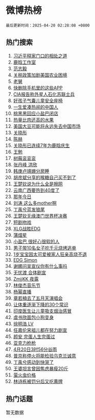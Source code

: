 # 微博热榜

`最后更新时间：2025-04-20 02:28:08 +0800`

## 热门搜索

1. [习近平释家门口的相处之道](https://m.weibo.cn/search?containerid=100103type%3D1%26t%3D10%26q%3D%23%E4%B9%A0%E8%BF%91%E5%B9%B3%E9%87%8A%E5%AE%B6%E9%97%A8%E5%8F%A3%E7%9A%84%E7%9B%B8%E5%A4%84%E4%B9%8B%E9%81%93%23&stream_entry_id=51&isnewpage=1&extparam=seat%3D1%26pos%3D0%26stream_entry_id%3D51%26c_type%3D51%26dgr%3D0%26q%3D%2523%25E4%25B9%25A0%25E8%25BF%2591%25E5%25B9%25B3%25E9%2587%258A%25E5%25AE%25B6%25E9%2597%25A8%25E5%258F%25A3%25E7%259A%2584%25E7%259B%25B8%25E5%25A4%2584%25E4%25B9%258B%25E9%2581%2593%2523%26cate%3D10103%26filter_type%3Drealtimehot%26display_time%3D1745087286%26pre_seqid%3D17450872868320248133168)
1. [鹿晗工作室](https://m.weibo.cn/search?containerid=100103type%3D1%26t%3D10%26q%3D%23%E9%B9%BF%E6%99%97%E5%B7%A5%E4%BD%9C%E5%AE%A4%23&stream_entry_id=31&isnewpage=1&extparam=seat%3D1%26band_rank%3D1%26pos%3D0%26flag%3D16%26c_type%3D31%26q%3D%2523%25E9%25B9%25BF%25E6%2599%2597%25E5%25B7%25A5%25E4%25BD%259C%25E5%25AE%25A4%2523%26cate%3D5001%26stream_entry_id%3D31%26realpos%3D1%26dgr%3D0%26filter_type%3Drealtimehot%26lcate%3D5001%26display_time%3D1745087286%26pre_seqid%3D17450872868320248133168)
1. [范志毅](https://m.weibo.cn/search?containerid=100103type%3D1%26t%3D10%26q%3D%E8%8C%83%E5%BF%97%E6%AF%85&stream_entry_id=31&isnewpage=1&extparam=seat%3D1%26band_rank%3D2%26pos%3D1%26flag%3D1%26c_type%3D31%26q%3D%25E8%258C%2583%25E5%25BF%2597%25E6%25AF%2585%26cate%3D5001%26stream_entry_id%3D31%26realpos%3D2%26dgr%3D0%26filter_type%3Drealtimehot%26lcate%3D5001%26display_time%3D1745087286%26pre_seqid%3D17450872868320248133168)
1. [关税政策加剧美国农业困境](https://m.weibo.cn/search?containerid=100103type%3D1%26t%3D10%26q%3D%23%E5%85%B3%E7%A8%8E%E6%94%BF%E7%AD%96%E5%8A%A0%E5%89%A7%E7%BE%8E%E5%9B%BD%E5%86%9C%E4%B8%9A%E5%9B%B0%E5%A2%83%23&stream_entry_id=31&isnewpage=1&extparam=seat%3D1%26band_rank%3D3%26pos%3D2%26flag%3D0%26c_type%3D31%26q%3D%2523%25E5%2585%25B3%25E7%25A8%258E%25E6%2594%25BF%25E7%25AD%2596%25E5%258A%25A0%25E5%2589%25A7%25E7%25BE%258E%25E5%259B%25BD%25E5%2586%259C%25E4%25B8%259A%25E5%259B%25B0%25E5%25A2%2583%2523%26cate%3D5001%26stream_entry_id%3D31%26realpos%3D3%26dgr%3D0%26filter_type%3Drealtimehot%26lcate%3D5001%26display_time%3D1745087286%26pre_seqid%3D17450872868320248133168)
1. [老舅](https://m.weibo.cn/search?containerid=100103type%3D1%26t%3D10%26q%3D%E8%80%81%E8%88%85&stream_entry_id=31&isnewpage=1&extparam=seat%3D1%26band_rank%3D4%26pos%3D3%26flag%3D1%26c_type%3D31%26q%3D%25E8%2580%2581%25E8%2588%2585%26cate%3D5001%26stream_entry_id%3D31%26realpos%3D4%26dgr%3D0%26filter_type%3Drealtimehot%26lcate%3D5001%26display_time%3D1745087286%26pre_seqid%3D17450872868320248133168)
1. [快删除手机里的这些APP](https://m.weibo.cn/search?containerid=100103type%3D1%26t%3D10%26q%3D%23%E5%BF%AB%E5%88%A0%E9%99%A4%E6%89%8B%E6%9C%BA%E9%87%8C%E7%9A%84%E8%BF%99%E4%BA%9BAPP%23&stream_entry_id=31&isnewpage=1&extparam=seat%3D1%26band_rank%3D5%26pos%3D4%26flag%3D0%26c_type%3D31%26q%3D%2523%25E5%25BF%25AB%25E5%2588%25A0%25E9%2599%25A4%25E6%2589%258B%25E6%259C%25BA%25E9%2587%258C%25E7%259A%2584%25E8%25BF%2599%25E4%25BA%259BAPP%2523%26cate%3D5001%26stream_entry_id%3D31%26realpos%3D5%26dgr%3D0%26filter_type%3Drealtimehot%26lcate%3D5001%26display_time%3D1745087286%26pre_seqid%3D17450872868320248133168)
1. [CIA报告称外星人石化苏联士兵](https://m.weibo.cn/search?containerid=100103type%3D1%26t%3D10%26q%3D%23CIA%E6%8A%A5%E5%91%8A%E7%A7%B0%E5%A4%96%E6%98%9F%E4%BA%BA%E7%9F%B3%E5%8C%96%E8%8B%8F%E8%81%94%E5%A3%AB%E5%85%B5%23&stream_entry_id=31&isnewpage=1&extparam=seat%3D1%26band_rank%3D6%26pos%3D5%26flag%3D0%26c_type%3D31%26q%3D%2523CIA%25E6%258A%25A5%25E5%2591%258A%25E7%25A7%25B0%25E5%25A4%2596%25E6%2598%259F%25E4%25BA%25BA%25E7%259F%25B3%25E5%258C%2596%25E8%258B%258F%25E8%2581%2594%25E5%25A3%25AB%25E5%2585%25B5%2523%26cate%3D5001%26stream_entry_id%3D31%26realpos%3D6%26dgr%3D0%26filter_type%3Drealtimehot%26lcate%3D5001%26display_time%3D1745087286%26pre_seqid%3D17450872868320248133168)
1. [好孩子气囊儿童安全座椅](https://m.weibo.cn/search?containerid=100103type%3D1%26t%3D10%26q%3D%23%E5%A5%BD%E5%AD%A9%E5%AD%90%E6%B0%94%E5%9B%8A%E5%84%BF%E7%AB%A5%E5%AE%89%E5%85%A8%E5%BA%A7%E6%A4%85%23&stream_entry_id=31&isnewpage=1&extparam=seat%3D1%26band_rank%3D7%26pos%3D6%26c_type%3D31%26q%3D%2523%25E5%25A5%25BD%25E5%25AD%25A9%25E5%25AD%2590%25E6%25B0%2594%25E5%259B%258A%25E5%2584%25BF%25E7%25AB%25A5%25E5%25AE%2589%25E5%2585%25A8%25E5%25BA%25A7%25E6%25A4%2585%2523%26cate%3D5001%26adid%3D282889%26topic_ad%3D1%26stream_entry_id%3D31%26dgr%3D0%26filter_type%3Drealtimehot%26lcate%3D5001%26is_ad_pos%3D1%26display_time%3D1745087286%26pre_seqid%3D17450872868320248133168)
1. [一生爱凑热闹的中国人](https://m.weibo.cn/search?containerid=100103type%3D1%26t%3D10%26q%3D%E4%B8%80%E7%94%9F%E7%88%B1%E5%87%91%E7%83%AD%E9%97%B9%E7%9A%84%E4%B8%AD%E5%9B%BD%E4%BA%BA&stream_entry_id=31&isnewpage=1&extparam=seat%3D1%26band_rank%3D7%26pos%3D7%26flag%3D1%26c_type%3D31%26q%3D%25E4%25B8%2580%25E7%2594%259F%25E7%2588%25B1%25E5%2587%2591%25E7%2583%25AD%25E9%2597%25B9%25E7%259A%2584%25E4%25B8%25AD%25E5%259B%25BD%25E4%25BA%25BA%26cate%3D5001%26stream_entry_id%3D31%26realpos%3D7%26dgr%3D0%26filter_type%3Drealtimehot%26lcate%3D5001%26display_time%3D1745087286%26pre_seqid%3D17450872868320248133168)
1. [桃黑黑回应小盐巴闭店](https://m.weibo.cn/search?containerid=100103type%3D1%26t%3D10%26q%3D%E6%A1%83%E9%BB%91%E9%BB%91%E5%9B%9E%E5%BA%94%E5%B0%8F%E7%9B%90%E5%B7%B4%E9%97%AD%E5%BA%97&stream_entry_id=31&isnewpage=1&extparam=seat%3D1%26band_rank%3D8%26pos%3D8%26flag%3D16%26c_type%3D31%26q%3D%25E6%25A1%2583%25E9%25BB%2591%25E9%25BB%2591%25E5%259B%259E%25E5%25BA%2594%25E5%25B0%258F%25E7%259B%2590%25E5%25B7%25B4%25E9%2597%25AD%25E5%25BA%2597%26cate%3D5001%26stream_entry_id%3D31%26realpos%3D8%26dgr%3D0%26filter_type%3Drealtimehot%26lcate%3D5001%26display_time%3D1745087286%26pre_seqid%3D17450872868320248133168)
1. [热量比肉还高的水果](https://m.weibo.cn/search?containerid=100103type%3D1%26t%3D10%26q%3D%23%E7%83%AD%E9%87%8F%E6%AF%94%E8%82%89%E8%BF%98%E9%AB%98%E7%9A%84%E6%B0%B4%E6%9E%9C%23&stream_entry_id=31&isnewpage=1&extparam=seat%3D1%26band_rank%3D9%26pos%3D9%26flag%3D0%26c_type%3D31%26q%3D%2523%25E7%2583%25AD%25E9%2587%258F%25E6%25AF%2594%25E8%2582%2589%25E8%25BF%2598%25E9%25AB%2598%25E7%259A%2584%25E6%25B0%25B4%25E6%259E%259C%2523%26cate%3D5001%26stream_entry_id%3D31%26realpos%3D9%26dgr%3D0%26filter_type%3Drealtimehot%26lcate%3D5001%26display_time%3D1745087286%26pre_seqid%3D17450872868320248133168)
1. [美国大豆可能将永远失去中国市场](https://m.weibo.cn/search?containerid=100103type%3D1%26t%3D10%26q%3D%23%E7%BE%8E%E5%9B%BD%E5%A4%A7%E8%B1%86%E5%8F%AF%E8%83%BD%E5%B0%86%E6%B0%B8%E8%BF%9C%E5%A4%B1%E5%8E%BB%E4%B8%AD%E5%9B%BD%E5%B8%82%E5%9C%BA%23&stream_entry_id=31&isnewpage=1&extparam=seat%3D1%26band_rank%3D10%26pos%3D10%26flag%3D0%26c_type%3D31%26q%3D%2523%25E7%25BE%258E%25E5%259B%25BD%25E5%25A4%25A7%25E8%25B1%2586%25E5%258F%25AF%25E8%2583%25BD%25E5%25B0%2586%25E6%25B0%25B8%25E8%25BF%259C%25E5%25A4%25B1%25E5%258E%25BB%25E4%25B8%25AD%25E5%259B%25BD%25E5%25B8%2582%25E5%259C%25BA%2523%26cate%3D5001%26stream_entry_id%3D31%26realpos%3D10%26dgr%3D0%26filter_type%3Drealtimehot%26lcate%3D5001%26display_time%3D1745087286%26pre_seqid%3D17450872868320248133168)
1. [关晓彤](https://m.weibo.cn/search?containerid=100103type%3D1%26t%3D10%26q%3D%E5%85%B3%E6%99%93%E5%BD%A4&stream_entry_id=31&isnewpage=1&extparam=seat%3D1%26band_rank%3D11%26pos%3D11%26flag%3D4%26c_type%3D31%26q%3D%25E5%2585%25B3%25E6%2599%2593%25E5%25BD%25A4%26cate%3D5001%26stream_entry_id%3D31%26realpos%3D11%26dgr%3D0%26filter_type%3Drealtimehot%26lcate%3D5001%26display_time%3D1745087286%26pre_seqid%3D17450872868320248133168)
1. [陈赫](https://m.weibo.cn/search?containerid=100103type%3D1%26t%3D10%26q%3D%E9%99%88%E8%B5%AB&stream_entry_id=31&isnewpage=1&extparam=seat%3D1%26band_rank%3D12%26pos%3D12%26flag%3D2%26c_type%3D31%26q%3D%25E9%2599%2588%25E8%25B5%25AB%26cate%3D5001%26stream_entry_id%3D31%26realpos%3D12%26dgr%3D0%26filter_type%3Drealtimehot%26lcate%3D5001%26display_time%3D1745087286%26pre_seqid%3D17450872868320248133168)
1. [关晓彤已连续7年为鹿晗庆生](https://m.weibo.cn/search?containerid=100103type%3D1%26t%3D10%26q%3D%23%E5%85%B3%E6%99%93%E5%BD%A4%E5%B7%B2%E8%BF%9E%E7%BB%AD7%E5%B9%B4%E4%B8%BA%E9%B9%BF%E6%99%97%E5%BA%86%E7%94%9F%23&stream_entry_id=31&isnewpage=1&extparam=seat%3D1%26band_rank%3D13%26pos%3D13%26flag%3D2%26c_type%3D31%26q%3D%2523%25E5%2585%25B3%25E6%2599%2593%25E5%25BD%25A4%25E5%25B7%25B2%25E8%25BF%259E%25E7%25BB%25AD7%25E5%25B9%25B4%25E4%25B8%25BA%25E9%25B9%25BF%25E6%2599%2597%25E5%25BA%2586%25E7%2594%259F%2523%26cate%3D5001%26stream_entry_id%3D31%26realpos%3D13%26dgr%3D0%26filter_type%3Drealtimehot%26lcate%3D5001%26display_time%3D1745087286%26pre_seqid%3D17450872868320248133168)
1. [王勉](https://m.weibo.cn/search?containerid=100103type%3D1%26t%3D10%26q%3D%E7%8E%8B%E5%8B%89&stream_entry_id=31&isnewpage=1&extparam=seat%3D1%26band_rank%3D14%26pos%3D14%26flag%3D2%26c_type%3D31%26q%3D%25E7%258E%258B%25E5%258B%2589%26cate%3D5001%26stream_entry_id%3D31%26realpos%3D14%26dgr%3D0%26filter_type%3Drealtimehot%26lcate%3D5001%26display_time%3D1745087286%26pre_seqid%3D17450872868320248133168)
1. [树莓衮衮衮](https://m.weibo.cn/search?containerid=100103type%3D1%26t%3D10%26q%3D%E6%A0%91%E8%8E%93%E8%A1%AE%E8%A1%AE%E8%A1%AE&stream_entry_id=31&isnewpage=1&extparam=seat%3D1%26band_rank%3D15%26pos%3D15%26flag%3D0%26c_type%3D31%26q%3D%25E6%25A0%2591%25E8%258E%2593%25E8%25A1%25AE%25E8%25A1%25AE%25E8%25A1%25AE%26cate%3D5001%26stream_entry_id%3D31%26realpos%3D15%26dgr%3D0%26filter_type%3Drealtimehot%26lcate%3D5001%26display_time%3D1745087286%26pre_seqid%3D17450872868320248133168)
1. [张丹峰 洪欣](https://m.weibo.cn/search?containerid=100103type%3D1%26t%3D10%26q%3D%E5%BC%A0%E4%B8%B9%E5%B3%B0+%E6%B4%AA%E6%AC%A3&stream_entry_id=31&isnewpage=1&extparam=seat%3D1%26band_rank%3D16%26pos%3D16%26flag%3D0%26c_type%3D31%26q%3D%25E5%25BC%25A0%25E4%25B8%25B9%25E5%25B3%25B0%2520%25E6%25B4%25AA%25E6%25AC%25A3%26cate%3D5001%26stream_entry_id%3D31%26realpos%3D16%26dgr%3D0%26filter_type%3Drealtimehot%26lcate%3D5001%26display_time%3D1745087286%26pre_seqid%3D17450872868320248133168)
1. [韩庚卢靖姗分房睡](https://m.weibo.cn/search?containerid=100103type%3D1%26t%3D10%26q%3D%23%E9%9F%A9%E5%BA%9A%E5%8D%A2%E9%9D%96%E5%A7%97%E5%88%86%E6%88%BF%E7%9D%A1%23&stream_entry_id=31&isnewpage=1&extparam=seat%3D1%26band_rank%3D17%26pos%3D17%26flag%3D0%26c_type%3D31%26q%3D%2523%25E9%259F%25A9%25E5%25BA%259A%25E5%258D%25A2%25E9%259D%2596%25E5%25A7%2597%25E5%2588%2586%25E6%2588%25BF%25E7%259D%25A1%2523%26cate%3D5001%26stream_entry_id%3D31%26realpos%3D17%26dgr%3D0%26filter_type%3Drealtimehot%26lcate%3D5001%26display_time%3D1745087286%26pre_seqid%3D17450872868320248133168)
1. [胡彦斌分享的喉糖自己买不到了](https://m.weibo.cn/search?containerid=100103type%3D1%26t%3D10%26q%3D%E8%83%A1%E5%BD%A6%E6%96%8C%E5%88%86%E4%BA%AB%E7%9A%84%E5%96%89%E7%B3%96%E8%87%AA%E5%B7%B1%E4%B9%B0%E4%B8%8D%E5%88%B0%E4%BA%86&stream_entry_id=31&isnewpage=1&extparam=seat%3D1%26band_rank%3D18%26pos%3D18%26flag%3D0%26c_type%3D31%26q%3D%25E8%2583%25A1%25E5%25BD%25A6%25E6%2596%258C%25E5%2588%2586%25E4%25BA%25AB%25E7%259A%2584%25E5%2596%2589%25E7%25B3%2596%25E8%2587%25AA%25E5%25B7%25B1%25E4%25B9%25B0%25E4%25B8%258D%25E5%2588%25B0%25E4%25BA%2586%26cate%3D5001%26stream_entry_id%3D31%26realpos%3D18%26dgr%3D0%26filter_type%3Drealtimehot%26lcate%3D5001%26display_time%3D1745087286%26pre_seqid%3D17450872868320248133168)
1. [王楚钦说为什么全是擦网](https://m.weibo.cn/search?containerid=100103type%3D1%26t%3D10%26q%3D%23%E7%8E%8B%E6%A5%9A%E9%92%A6%E8%AF%B4%E4%B8%BA%E4%BB%80%E4%B9%88%E5%85%A8%E6%98%AF%E6%93%A6%E7%BD%91%23&stream_entry_id=31&isnewpage=1&extparam=seat%3D1%26band_rank%3D19%26pos%3D19%26flag%3D0%26c_type%3D31%26q%3D%2523%25E7%258E%258B%25E6%25A5%259A%25E9%2592%25A6%25E8%25AF%25B4%25E4%25B8%25BA%25E4%25BB%2580%25E4%25B9%2588%25E5%2585%25A8%25E6%2598%25AF%25E6%2593%25A6%25E7%25BD%2591%2523%26cate%3D5001%26stream_entry_id%3D31%26realpos%3D19%26dgr%3D0%26filter_type%3Drealtimehot%26lcate%3D5001%26display_time%3D1745087286%26pre_seqid%3D17450872868320248133168)
1. [云南广西要热到40度了](https://m.weibo.cn/search?containerid=100103type%3D1%26t%3D10%26q%3D%23%E4%BA%91%E5%8D%97%E5%B9%BF%E8%A5%BF%E8%A6%81%E7%83%AD%E5%88%B040%E5%BA%A6%E4%BA%86%23&stream_entry_id=31&isnewpage=1&extparam=seat%3D1%26band_rank%3D20%26pos%3D20%26flag%3D1%26c_type%3D31%26q%3D%2523%25E4%25BA%2591%25E5%258D%2597%25E5%25B9%25BF%25E8%25A5%25BF%25E8%25A6%2581%25E7%2583%25AD%25E5%2588%25B040%25E5%25BA%25A6%25E4%25BA%2586%2523%26cate%3D5001%26stream_entry_id%3D31%26realpos%3D20%26dgr%3D0%26filter_type%3Drealtimehot%26lcate%3D5001%26display_time%3D1745087286%26pre_seqid%3D17450872868320248133168)
1. [那年今日](https://m.weibo.cn/search?containerid=100103type%3D1%26t%3D10%26q%3D%E9%82%A3%E5%B9%B4%E4%BB%8A%E6%97%A5&stream_entry_id=31&isnewpage=1&extparam=seat%3D1%26band_rank%3D21%26pos%3D21%26flag%3D0%26c_type%3D31%26q%3D%25E9%2582%25A3%25E5%25B9%25B4%25E4%25BB%258A%25E6%2597%25A5%26cate%3D5001%26stream_entry_id%3D31%26realpos%3D21%26dgr%3D0%26filter_type%3Drealtimehot%26lcate%3D5001%26display_time%3D1745087286%26pre_seqid%3D17450872868320248133168)
1. [刘涛 这么多mother啊](https://m.weibo.cn/search?containerid=100103type%3D1%26t%3D10%26q%3D%E5%88%98%E6%B6%9B+%E8%BF%99%E4%B9%88%E5%A4%9Amother%E5%95%8A&stream_entry_id=31&isnewpage=1&extparam=seat%3D1%26band_rank%3D22%26pos%3D22%26flag%3D0%26c_type%3D31%26q%3D%25E5%2588%2598%25E6%25B6%259B%2520%25E8%25BF%2599%25E4%25B9%2588%25E5%25A4%259Amother%25E5%2595%258A%26cate%3D5001%26stream_entry_id%3D31%26realpos%3D22%26dgr%3D0%26filter_type%3Drealtimehot%26lcate%3D5001%26display_time%3D1745087286%26pre_seqid%3D17450872868320248133168)
1. [丁禹兮蓝发狼尾](https://m.weibo.cn/search?containerid=100103type%3D1%26t%3D10%26q%3D%23%E4%B8%81%E7%A6%B9%E5%85%AE%E8%93%9D%E5%8F%91%E7%8B%BC%E5%B0%BE%23&stream_entry_id=31&isnewpage=1&extparam=seat%3D1%26band_rank%3D23%26pos%3D23%26flag%3D0%26c_type%3D31%26q%3D%2523%25E4%25B8%2581%25E7%25A6%25B9%25E5%2585%25AE%25E8%2593%259D%25E5%258F%2591%25E7%258B%25BC%25E5%25B0%25BE%2523%26cate%3D5001%26stream_entry_id%3D31%26realpos%3D23%26dgr%3D0%26filter_type%3Drealtimehot%26lcate%3D5001%26display_time%3D1745087286%26pre_seqid%3D17450872868320248133168)
1. [王楚钦无缘澳门世界杯决赛](https://m.weibo.cn/search?containerid=100103type%3D1%26t%3D10%26q%3D%23%E7%8E%8B%E6%A5%9A%E9%92%A6%E6%97%A0%E7%BC%98%E6%BE%B3%E9%97%A8%E4%B8%96%E7%95%8C%E6%9D%AF%E5%86%B3%E8%B5%9B%23&stream_entry_id=31&isnewpage=1&extparam=seat%3D1%26band_rank%3D24%26pos%3D24%26flag%3D0%26c_type%3D31%26q%3D%2523%25E7%258E%258B%25E6%25A5%259A%25E9%2592%25A6%25E6%2597%25A0%25E7%25BC%2598%25E6%25BE%25B3%25E9%2597%25A8%25E4%25B8%2596%25E7%2595%258C%25E6%259D%25AF%25E5%2586%25B3%25E8%25B5%259B%2523%26cate%3D5001%26stream_entry_id%3D31%26realpos%3D24%26dgr%3D0%26filter_type%3Drealtimehot%26lcate%3D5001%26display_time%3D1745087286%26pre_seqid%3D17450872868320248133168)
1. [短剧吻戏](https://m.weibo.cn/search?containerid=100103type%3D1%26t%3D10%26q%3D%E7%9F%AD%E5%89%A7%E5%90%BB%E6%88%8F&stream_entry_id=31&isnewpage=1&extparam=seat%3D1%26band_rank%3D25%26pos%3D25%26flag%3D0%26c_type%3D31%26q%3D%25E7%259F%25AD%25E5%2589%25A7%25E5%2590%25BB%25E6%2588%258F%26cate%3D5001%26stream_entry_id%3D31%26realpos%3D25%26dgr%3D0%26filter_type%3Drealtimehot%26lcate%3D5001%26display_time%3D1745087286%26pre_seqid%3D17450872868320248133168)
1. [XLG战胜EDG](https://m.weibo.cn/search?containerid=100103type%3D1%26t%3D10%26q%3D%23XLG%E6%88%98%E8%83%9CEDG%23&stream_entry_id=31&isnewpage=1&extparam=seat%3D1%26band_rank%3D26%26pos%3D26%26flag%3D0%26c_type%3D31%26q%3D%2523XLG%25E6%2588%2598%25E8%2583%259CEDG%2523%26cate%3D5001%26stream_entry_id%3D31%26realpos%3D26%26dgr%3D0%26filter_type%3Drealtimehot%26lcate%3D5001%26display_time%3D1745087286%26pre_seqid%3D17450872868320248133168)
1. [蒲熠星](https://m.weibo.cn/search?containerid=100103type%3D1%26t%3D10%26q%3D%E8%92%B2%E7%86%A0%E6%98%9F&stream_entry_id=31&isnewpage=1&extparam=seat%3D1%26band_rank%3D27%26pos%3D27%26flag%3D0%26c_type%3D31%26q%3D%25E8%2592%25B2%25E7%2586%25A0%25E6%2598%259F%26cate%3D5001%26stream_entry_id%3D31%26realpos%3D27%26dgr%3D0%26filter_type%3Drealtimehot%26lcate%3D5001%26display_time%3D1745087286%26pre_seqid%3D17450872868320248133168)
1. [小盐巴 很好心很软的人](https://m.weibo.cn/search?containerid=100103type%3D1%26t%3D10%26q%3D%E5%B0%8F%E7%9B%90%E5%B7%B4+%E5%BE%88%E5%A5%BD%E5%BF%83%E5%BE%88%E8%BD%AF%E7%9A%84%E4%BA%BA&stream_entry_id=31&isnewpage=1&extparam=seat%3D1%26band_rank%3D28%26pos%3D28%26flag%3D0%26c_type%3D31%26q%3D%25E5%25B0%258F%25E7%259B%2590%25E5%25B7%25B4%2520%25E5%25BE%2588%25E5%25A5%25BD%25E5%25BF%2583%25E5%25BE%2588%25E8%25BD%25AF%25E7%259A%2584%25E4%25BA%25BA%26cate%3D5001%26stream_entry_id%3D31%26realpos%3D28%26dgr%3D0%26filter_type%3Drealtimehot%26lcate%3D5001%26display_time%3D1745087286%26pre_seqid%3D17450872868320248133168)
1. [男子带10名女子吃千元烧烤逃单](https://m.weibo.cn/search?containerid=100103type%3D1%26t%3D10%26q%3D%23%E7%94%B7%E5%AD%90%E5%B8%A610%E5%90%8D%E5%A5%B3%E5%AD%90%E5%90%83%E5%8D%83%E5%85%83%E7%83%A7%E7%83%A4%E9%80%83%E5%8D%95%23&stream_entry_id=31&isnewpage=1&extparam=seat%3D1%26band_rank%3D29%26pos%3D29%26flag%3D0%26c_type%3D31%26q%3D%2523%25E7%2594%25B7%25E5%25AD%2590%25E5%25B8%25A610%25E5%2590%258D%25E5%25A5%25B3%25E5%25AD%2590%25E5%2590%2583%25E5%258D%2583%25E5%2585%2583%25E7%2583%25A7%25E7%2583%25A4%25E9%2580%2583%25E5%258D%2595%2523%26cate%3D5001%26stream_entry_id%3D31%26realpos%3D29%26dgr%3D0%26filter_type%3Drealtimehot%26lcate%3D5001%26display_time%3D1745087286%26pre_seqid%3D17450872868320248133168)
1. [1岁宝宝因太可爱被家人狂亲高烧不退](https://m.weibo.cn/search?containerid=100103type%3D1%26t%3D10%26q%3D%231%E5%B2%81%E5%AE%9D%E5%AE%9D%E5%9B%A0%E5%A4%AA%E5%8F%AF%E7%88%B1%E8%A2%AB%E5%AE%B6%E4%BA%BA%E7%8B%82%E4%BA%B2%E9%AB%98%E7%83%A7%E4%B8%8D%E9%80%80%23&stream_entry_id=31&isnewpage=1&extparam=seat%3D1%26band_rank%3D30%26pos%3D30%26flag%3D0%26c_type%3D31%26q%3D%25231%25E5%25B2%2581%25E5%25AE%259D%25E5%25AE%259D%25E5%259B%25A0%25E5%25A4%25AA%25E5%258F%25AF%25E7%2588%25B1%25E8%25A2%25AB%25E5%25AE%25B6%25E4%25BA%25BA%25E7%258B%2582%25E4%25BA%25B2%25E9%25AB%2598%25E7%2583%25A7%25E4%25B8%258D%25E9%2580%2580%2523%26cate%3D5001%26stream_entry_id%3D31%26realpos%3D30%26dgr%3D0%26filter_type%3Drealtimehot%26lcate%3D5001%26display_time%3D1745087286%26pre_seqid%3D17450872868320248133168)
1. [EDG Simon](https://m.weibo.cn/search?containerid=100103type%3D1%26t%3D10%26q%3DEDG+Simon&stream_entry_id=31&isnewpage=1&extparam=seat%3D1%26band_rank%3D31%26pos%3D31%26flag%3D0%26c_type%3D31%26q%3DEDG%2520Simon%26cate%3D5001%26stream_entry_id%3D31%26realpos%3D31%26dgr%3D0%26filter_type%3Drealtimehot%26lcate%3D5001%26display_time%3D1745087286%26pre_seqid%3D17450872868320248133168)
1. [谢娜问吴宣仪你有什么事吗](https://m.weibo.cn/search?containerid=100103type%3D1%26t%3D10%26q%3D%23%E8%B0%A2%E5%A8%9C%E9%97%AE%E5%90%B4%E5%AE%A3%E4%BB%AA%E4%BD%A0%E6%9C%89%E4%BB%80%E4%B9%88%E4%BA%8B%E5%90%97%23&stream_entry_id=31&isnewpage=1&extparam=seat%3D1%26band_rank%3D32%26pos%3D32%26flag%3D0%26c_type%3D31%26q%3D%2523%25E8%25B0%25A2%25E5%25A8%259C%25E9%2597%25AE%25E5%2590%25B4%25E5%25AE%25A3%25E4%25BB%25AA%25E4%25BD%25A0%25E6%259C%2589%25E4%25BB%2580%25E4%25B9%2588%25E4%25BA%258B%25E5%2590%2597%2523%26cate%3D5001%26stream_entry_id%3D31%26realpos%3D32%26dgr%3D0%26filter_type%3Drealtimehot%26lcate%3D5001%26display_time%3D1745087286%26pre_seqid%3D17450872868320248133168)
1. [无忧渡 合体剧宣](https://m.weibo.cn/search?containerid=100103type%3D1%26t%3D10%26q%3D%E6%97%A0%E5%BF%A7%E6%B8%A1+%E5%90%88%E4%BD%93%E5%89%A7%E5%AE%A3&stream_entry_id=31&isnewpage=1&extparam=seat%3D1%26band_rank%3D33%26pos%3D33%26flag%3D0%26c_type%3D31%26q%3D%25E6%2597%25A0%25E5%25BF%25A7%25E6%25B8%25A1%2520%25E5%2590%2588%25E4%25BD%2593%25E5%2589%25A7%25E5%25AE%25A3%26cate%3D5001%26stream_entry_id%3D31%26realpos%3D33%26dgr%3D0%26filter_type%3Drealtimehot%26lcate%3D5001%26display_time%3D1745087286%26pre_seqid%3D17450872868320248133168)
1. [ZmjjKK 夜露](https://m.weibo.cn/search?containerid=100103type%3D1%26t%3D10%26q%3DZmjjKK+%E5%A4%9C%E9%9C%B2&stream_entry_id=31&isnewpage=1&extparam=seat%3D1%26band_rank%3D34%26pos%3D34%26flag%3D0%26c_type%3D31%26q%3DZmjjKK%2520%25E5%25A4%259C%25E9%259C%25B2%26cate%3D5001%26stream_entry_id%3D31%26realpos%3D34%26dgr%3D0%26filter_type%3Drealtimehot%26lcate%3D5001%26display_time%3D1745087286%26pre_seqid%3D17450872868320248133168)
1. [林俊杰音乐节](https://m.weibo.cn/search?containerid=100103type%3D1%26t%3D10%26q%3D%E6%9E%97%E4%BF%8A%E6%9D%B0%E9%9F%B3%E4%B9%90%E8%8A%82&stream_entry_id=31&isnewpage=1&extparam=seat%3D1%26band_rank%3D35%26pos%3D35%26flag%3D0%26c_type%3D31%26q%3D%25E6%259E%2597%25E4%25BF%258A%25E6%259D%25B0%25E9%259F%25B3%25E4%25B9%2590%25E8%258A%2582%26cate%3D5001%26stream_entry_id%3D31%26realpos%3D35%26dgr%3D0%26filter_type%3Drealtimehot%26lcate%3D5001%26display_time%3D1745087286%26pre_seqid%3D17450872868320248133168)
1. [杨幂直播](https://m.weibo.cn/search?containerid=100103type%3D1%26t%3D10%26q%3D%E6%9D%A8%E5%B9%82%E7%9B%B4%E6%92%AD&stream_entry_id=31&isnewpage=1&extparam=seat%3D1%26band_rank%3D36%26pos%3D36%26flag%3D0%26c_type%3D31%26q%3D%25E6%259D%25A8%25E5%25B9%2582%25E7%259B%25B4%25E6%2592%25AD%26cate%3D5001%26stream_entry_id%3D31%26realpos%3D36%26dgr%3D0%26filter_type%3Drealtimehot%26lcate%3D5001%26display_time%3D1745087286%26pre_seqid%3D17450872868320248133168)
1. [章若楠去了五月天演唱会](https://m.weibo.cn/search?containerid=100103type%3D1%26t%3D10%26q%3D%23%E7%AB%A0%E8%8B%A5%E6%A5%A0%E5%8E%BB%E4%BA%86%E4%BA%94%E6%9C%88%E5%A4%A9%E6%BC%94%E5%94%B1%E4%BC%9A%23&stream_entry_id=31&isnewpage=1&extparam=seat%3D1%26band_rank%3D37%26pos%3D37%26flag%3D0%26c_type%3D31%26q%3D%2523%25E7%25AB%25A0%25E8%258B%25A5%25E6%25A5%25A0%25E5%258E%25BB%25E4%25BA%2586%25E4%25BA%2594%25E6%259C%2588%25E5%25A4%25A9%25E6%25BC%2594%25E5%2594%25B1%25E4%25BC%259A%2523%26cate%3D5001%26stream_entry_id%3D31%26realpos%3D37%26dgr%3D0%26filter_type%3Drealtimehot%26lcate%3D5001%26display_time%3D1745087286%26pre_seqid%3D17450872868320248133168)
1. [让体重逐渐下降的30个常识](https://m.weibo.cn/search?containerid=100103type%3D1%26t%3D10%26q%3D%E8%AE%A9%E4%BD%93%E9%87%8D%E9%80%90%E6%B8%90%E4%B8%8B%E9%99%8D%E7%9A%8430%E4%B8%AA%E5%B8%B8%E8%AF%86&stream_entry_id=31&isnewpage=1&extparam=seat%3D1%26band_rank%3D38%26pos%3D38%26flag%3D0%26c_type%3D31%26q%3D%25E8%25AE%25A9%25E4%25BD%2593%25E9%2587%258D%25E9%2580%2590%25E6%25B8%2590%25E4%25B8%258B%25E9%2599%258D%25E7%259A%258430%25E4%25B8%25AA%25E5%25B8%25B8%25E8%25AF%2586%26cate%3D5001%26stream_entry_id%3D31%26realpos%3D38%26dgr%3D0%26filter_type%3Drealtimehot%26lcate%3D5001%26display_time%3D1745087286%26pre_seqid%3D17450872868320248133168)
1. [印度医生让儿童吸支烟治感冒](https://m.weibo.cn/search?containerid=100103type%3D1%26t%3D10%26q%3D%23%E5%8D%B0%E5%BA%A6%E5%8C%BB%E7%94%9F%E8%AE%A9%E5%84%BF%E7%AB%A5%E5%90%B8%E6%94%AF%E7%83%9F%E6%B2%BB%E6%84%9F%E5%86%92%23&stream_entry_id=31&isnewpage=1&extparam=seat%3D1%26band_rank%3D39%26pos%3D39%26flag%3D0%26c_type%3D31%26q%3D%2523%25E5%258D%25B0%25E5%25BA%25A6%25E5%258C%25BB%25E7%2594%259F%25E8%25AE%25A9%25E5%2584%25BF%25E7%25AB%25A5%25E5%2590%25B8%25E6%2594%25AF%25E7%2583%259F%25E6%25B2%25BB%25E6%2584%259F%25E5%2586%2592%2523%26cate%3D5001%26stream_entry_id%3D31%26realpos%3D39%26dgr%3D0%26filter_type%3Drealtimehot%26lcate%3D5001%26display_time%3D1745087286%26pre_seqid%3D17450872868320248133168)
1. [虞书欣面包小狗变身](https://m.weibo.cn/search?containerid=100103type%3D1%26t%3D10%26q%3D%23%E8%99%9E%E4%B9%A6%E6%AC%A3%E9%9D%A2%E5%8C%85%E5%B0%8F%E7%8B%97%E5%8F%98%E8%BA%AB%23&stream_entry_id=31&isnewpage=1&extparam=seat%3D1%26band_rank%3D40%26pos%3D40%26flag%3D0%26c_type%3D31%26q%3D%2523%25E8%2599%259E%25E4%25B9%25A6%25E6%25AC%25A3%25E9%259D%25A2%25E5%258C%2585%25E5%25B0%258F%25E7%258B%2597%25E5%258F%2598%25E8%25BA%25AB%2523%26cate%3D5001%26stream_entry_id%3D31%26realpos%3D40%26dgr%3D0%26filter_type%3Drealtimehot%26lcate%3D5001%26display_time%3D1745087286%26pre_seqid%3D17450872868320248133168)
1. [徐明浩 LV](https://m.weibo.cn/search?containerid=100103type%3D1%26t%3D10%26q%3D%E5%BE%90%E6%98%8E%E6%B5%A9+LV&stream_entry_id=31&isnewpage=1&extparam=seat%3D1%26band_rank%3D41%26pos%3D41%26flag%3D0%26c_type%3D31%26q%3D%25E5%25BE%2590%25E6%2598%258E%25E6%25B5%25A9%2520LV%26cate%3D5001%26stream_entry_id%3D31%26realpos%3D41%26dgr%3D0%26filter_type%3Drealtimehot%26lcate%3D5001%26display_time%3D1745087286%26pre_seqid%3D17450872868320248133168)
1. [任嘉伦宋祖儿都在努力剧宣](https://m.weibo.cn/search?containerid=100103type%3D1%26t%3D10%26q%3D%23%E4%BB%BB%E5%98%89%E4%BC%A6%E5%AE%8B%E7%A5%96%E5%84%BF%E9%83%BD%E5%9C%A8%E5%8A%AA%E5%8A%9B%E5%89%A7%E5%AE%A3%23&stream_entry_id=31&isnewpage=1&extparam=seat%3D1%26band_rank%3D42%26pos%3D42%26flag%3D0%26c_type%3D31%26q%3D%2523%25E4%25BB%25BB%25E5%2598%2589%25E4%25BC%25A6%25E5%25AE%258B%25E7%25A5%2596%25E5%2584%25BF%25E9%2583%25BD%25E5%259C%25A8%25E5%258A%25AA%25E5%258A%259B%25E5%2589%25A7%25E5%25AE%25A3%2523%26cate%3D5001%26stream_entry_id%3D31%26realpos%3D42%26dgr%3D0%26filter_type%3Drealtimehot%26lcate%3D5001%26display_time%3D1745087286%26pre_seqid%3D17450872868320248133168)
1. [颜安 完蛋人生完蛋过](https://m.weibo.cn/search?containerid=100103type%3D1%26t%3D10%26q%3D%E9%A2%9C%E5%AE%89+%E5%AE%8C%E8%9B%8B%E4%BA%BA%E7%94%9F%E5%AE%8C%E8%9B%8B%E8%BF%87&stream_entry_id=31&isnewpage=1&extparam=seat%3D1%26band_rank%3D43%26pos%3D43%26flag%3D0%26c_type%3D31%26q%3D%25E9%25A2%259C%25E5%25AE%2589%2520%25E5%25AE%258C%25E8%259B%258B%25E4%25BA%25BA%25E7%2594%259F%25E5%25AE%258C%25E8%259B%258B%25E8%25BF%2587%26cate%3D5001%26stream_entry_id%3D31%26realpos%3D43%26dgr%3D0%26filter_type%3Drealtimehot%26lcate%3D5001%26display_time%3D1745087286%26pre_seqid%3D17450872868320248133168)
1. [亚克力枪枪](https://m.weibo.cn/search?containerid=100103type%3D1%26t%3D10%26q%3D%E4%BA%9A%E5%85%8B%E5%8A%9B%E6%9E%AA%E6%9E%AA&stream_entry_id=31&isnewpage=1&extparam=seat%3D1%26band_rank%3D44%26pos%3D44%26flag%3D1%26c_type%3D31%26q%3D%25E4%25BA%259A%25E5%2585%258B%25E5%258A%259B%25E6%259E%25AA%25E6%259E%25AA%26cate%3D5001%26stream_entry_id%3D31%26realpos%3D44%26dgr%3D0%26filter_type%3Drealtimehot%26lcate%3D5001%26display_time%3D1745087286%26pre_seqid%3D17450872868320248133168)
1. [4月20日3时56分谷雨](https://m.weibo.cn/search?containerid=100103type%3D1%26t%3D10%26q%3D%234%E6%9C%8820%E6%97%A53%E6%97%B656%E5%88%86%E8%B0%B7%E9%9B%A8%23&stream_entry_id=31&isnewpage=1&extparam=seat%3D1%26band_rank%3D45%26pos%3D45%26flag%3D0%26c_type%3D31%26q%3D%25234%25E6%259C%258820%25E6%2597%25A53%25E6%2597%25B656%25E5%2588%2586%25E8%25B0%25B7%25E9%259B%25A8%2523%26cate%3D5001%26stream_entry_id%3D31%26realpos%3D45%26dgr%3D0%26filter_type%3Drealtimehot%26lcate%3D5001%26display_time%3D1745087286%26pre_seqid%3D17450872868320248133168)
1. [普京称停火将能检验乌克兰诚意](https://m.weibo.cn/search?containerid=100103type%3D1%26t%3D10%26q%3D%23%E6%99%AE%E4%BA%AC%E7%A7%B0%E5%81%9C%E7%81%AB%E5%B0%86%E8%83%BD%E6%A3%80%E9%AA%8C%E4%B9%8C%E5%85%8B%E5%85%B0%E8%AF%9A%E6%84%8F%23&stream_entry_id=31&isnewpage=1&extparam=seat%3D1%26band_rank%3D46%26pos%3D46%26flag%3D1%26c_type%3D31%26q%3D%2523%25E6%2599%25AE%25E4%25BA%25AC%25E7%25A7%25B0%25E5%2581%259C%25E7%2581%25AB%25E5%25B0%2586%25E8%2583%25BD%25E6%25A3%2580%25E9%25AA%258C%25E4%25B9%258C%25E5%2585%258B%25E5%2585%25B0%25E8%25AF%259A%25E6%2584%258F%2523%26cate%3D5001%26stream_entry_id%3D31%26realpos%3D46%26dgr%3D0%26filter_type%3Drealtimehot%26lcate%3D5001%26display_time%3D1745087286%26pre_seqid%3D17450872868320248133168)
1. [丁禹兮感动到快哭了](https://m.weibo.cn/search?containerid=100103type%3D1%26t%3D10%26q%3D%23%E4%B8%81%E7%A6%B9%E5%85%AE%E6%84%9F%E5%8A%A8%E5%88%B0%E5%BF%AB%E5%93%AD%E4%BA%86%23&stream_entry_id=31&isnewpage=1&extparam=seat%3D1%26band_rank%3D47%26pos%3D47%26flag%3D1%26c_type%3D31%26q%3D%2523%25E4%25B8%2581%25E7%25A6%25B9%25E5%2585%25AE%25E6%2584%259F%25E5%258A%25A8%25E5%2588%25B0%25E5%25BF%25AB%25E5%2593%25AD%25E4%25BA%2586%2523%26cate%3D5001%26stream_entry_id%3D31%26realpos%3D47%26dgr%3D0%26filter_type%3Drealtimehot%26lcate%3D5001%26display_time%3D1745087286%26pre_seqid%3D17450872868320248133168)
1. [王婆坦言曾因焦虑暴瘦20斤](https://m.weibo.cn/search?containerid=100103type%3D1%26t%3D10%26q%3D%23%E7%8E%8B%E5%A9%86%E5%9D%A6%E8%A8%80%E6%9B%BE%E5%9B%A0%E7%84%A6%E8%99%91%E6%9A%B4%E7%98%A620%E6%96%A4%23&stream_entry_id=31&isnewpage=1&extparam=seat%3D1%26band_rank%3D48%26pos%3D48%26flag%3D1%26c_type%3D31%26q%3D%2523%25E7%258E%258B%25E5%25A9%2586%25E5%259D%25A6%25E8%25A8%2580%25E6%259B%25BE%25E5%259B%25A0%25E7%2584%25A6%25E8%2599%2591%25E6%259A%25B4%25E7%2598%25A620%25E6%2596%25A4%2523%26cate%3D5001%26stream_entry_id%3D31%26realpos%3D48%26dgr%3D0%26filter_type%3Drealtimehot%26lcate%3D5001%26display_time%3D1745087286%26pre_seqid%3D17450872868320248133168)
1. [萤火虫价格](https://m.weibo.cn/search?containerid=100103type%3D1%26t%3D10%26q%3D%E8%90%A4%E7%81%AB%E8%99%AB%E4%BB%B7%E6%A0%BC&stream_entry_id=31&isnewpage=1&extparam=seat%3D1%26band_rank%3D49%26pos%3D49%26flag%3D0%26c_type%3D31%26q%3D%25E8%2590%25A4%25E7%2581%25AB%25E8%2599%25AB%25E4%25BB%25B7%25E6%25A0%25BC%26cate%3D5001%26stream_entry_id%3D31%26realpos%3D49%26dgr%3D0%26filter_type%3Drealtimehot%26lcate%3D5001%26display_time%3D1745087286%26pre_seqid%3D17450872868320248133168)
1. [林诗栋被罚分后又吃黄牌](https://m.weibo.cn/search?containerid=100103type%3D1%26t%3D10%26q%3D%23%E6%9E%97%E8%AF%97%E6%A0%8B%E8%A2%AB%E7%BD%9A%E5%88%86%E5%90%8E%E5%8F%88%E5%90%83%E9%BB%84%E7%89%8C%23&stream_entry_id=31&isnewpage=1&extparam=seat%3D1%26band_rank%3D50%26pos%3D50%26flag%3D0%26c_type%3D31%26q%3D%2523%25E6%259E%2597%25E8%25AF%2597%25E6%25A0%258B%25E8%25A2%25AB%25E7%25BD%259A%25E5%2588%2586%25E5%2590%258E%25E5%258F%2588%25E5%2590%2583%25E9%25BB%2584%25E7%2589%258C%2523%26cate%3D5001%26stream_entry_id%3D31%26realpos%3D50%26dgr%3D0%26filter_type%3Drealtimehot%26lcate%3D5001%26display_time%3D1745087286%26pre_seqid%3D17450872868320248133168)

## 热门话题

暂无数据
